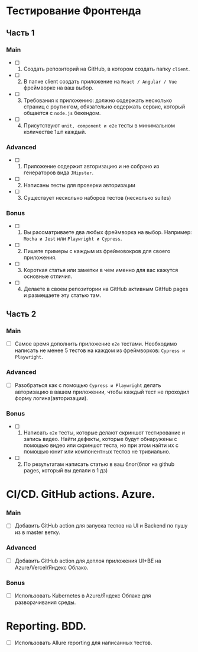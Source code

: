 # Тестирование Фронтенда

## Часть 1

### Main

- [ ] 1. Создать репозиторий на GitHub, в котором создать папку ```client```.
- [ ] 2. В папке client создать приложение на ```React / Angular / Vue``` фреймворке на ваш выбор.
- [ ] 3. Требования к приложению: должно содержать несколько страниц с роутингом, обязательно содержать сервис, который общается с ```node.js``` бекендом.
- [ ] 4. Присутствуют ```unit, component и e2e``` тесты в минимальном количестве 1шт каждый.

### Advanced

- [ ] 1. Приложение содержит авторизацию и не собрано из генераторов вида ```JHipster```. 
- [ ] 2. Написаны тесты для проверки авторизации
- [ ] 3. Существует нескольно наборов тестов (несколько suites)

### Bonus

- [ ] 1. Вы рассматриваете два любых фреймворка на выбор. Например: ```Mocha и Jest``` или ```Playwright и Cypress```.
- [ ] 2. Пишете примеры с каждым из фреймовокров для своего приложения.
- [ ] 3. Короткая статья или заметки в чем именно для вас кажутся основные отличия. 
- [ ] 4. Делаете в своем репозитории на GitHub активным GitHub pages и размещаете эту статью там. 

## Часть 2

### Main

- [ ] Самое время дополнить приложение ```e2e``` тестами. Необходимо написать не менее 5 тестов на каждом из фреймворков: ```Cypress и Playwright```.

### Advanced

- [ ] Разобраться как с помощью ```Cypress и Playwright``` делать авторизацию в вашем приложении, чтобы каждый тест не проходил форму логина(авторизации). 

### Bonus
 
- [ ] 1. Написать ```e2e``` тесты, которые делают скриншот тестирование и запись видео. Найти дефекты, которые будут обнаружены с помощью видео или скриншот теста, но при этом найти их с помощью юнит или компонентных тестов не тривиально. 
- [ ] 2. По результатам написать статью в ваш блог(блог на github pages, который вы делали в 1 дз)

# CI/CD. GitHub actions. Azure.

### Main

- [ ] Добавить GitHub action для запуска тестов на UI и Backend по пушу из в master ветку.

### Advanced

- [ ] Добавить GitHub action для деплоя приложения UI+BE на Azure/Vercel/Яндекс Облако.

### Bonus

- [ ] Использовать Kubernetes в Azure/Яндекс Облаке для разворачивания среды.

# Reporting. BDD.

- [ ] Использовать Allure reporting для написанных тестов.


